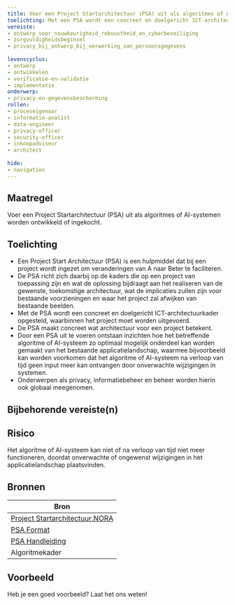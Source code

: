 ```yaml
---
title: Voer een Project Startarchitectuur (PSA) uit als algoritmes of AI-systemen worden ontwikkeld of ingekocht.
toelichting: Met een PSA wordt een concreet en doelgericht ICT-architectuurkader opgesteld, waarbinnen het project moet worden uitgevoerd.
vereiste:
- ontwerp_voor_nauwkeurigheid_robuustheid_en_cyberbeveiliging
- zorgvuldigheidsbeginsel
- privacy_bij_ontwerp_bij_verwerking_van_persoonsgegevens
  
levenscyclus:
- ontwerp
- ontwikkelen
- verificatie-en-validatie
- implementatie
onderwerp:
- privacy-en-gegevensbescherming
rollen:
- proceseigenaar
- informatie-analist
- data-engineer
- privacy-officer
- security-officer
- inkoopadviseur
- architect
  
hide:
- navigation
---
```


<!-- tags -->

## Maatregel

Voer een Project Startarchitectuur (PSA) uit als algoritmes of AI-systemen worden ontwikkeld of ingekocht.

## Toelichting

- Een Project Start Architectuur (PSA) is een hulpmiddel dat bij een project wordt ingezet om veranderingen van A naar Beter te faciliteren.
- De PSA richt zich daarbij op de kaders die op een project van toepassing zijn en wat de oplossing bijdraagt aan het realiseren van de gewenste, toekomstige architectuur, wat de implicaties zullen zijn voor bestaande voorzieningen en waar het project zal afwijken van bestaande beelden.
- Met de PSA wordt een concreet en doelgericht ICT-architectuurkader opgesteld, waarbinnen het project moet worden uitgevoerd. 
- De PSA maakt concreet wat architectuur voor een project betekent.
- Door een PSA uit te voeren ontstaan inzichten hoe het betreffende algoritme of AI-systeem zo optimaal mogelijk onderdeel kan worden gemaakt van het bestaande applicatielandschap, waarmee bijvoorbeeld kan worden voorkomen dat het algoritme of AI-systeem na verloop van tijd geen input meer kan ontvangen door onverwachte wijzigingen in systemen.
- Onderwerpen als privacy, informatiebeheer en beheer worden hierin ook globaal meegenomen. 
  
## Bijbehorende vereiste(n)

<!-- list_vereisten_on_maatregelen_page -->

## Risico
Het algoritme of AI-systeem kan niet of na verloop van tijd niet meer functioneren, doordat onverwachte of ongewenst wijzigingen in het applicatielandschap plaatsvinden. 

## Bronnen
| Bron                                                                                                                                                                     |
|--------------------------------------------------------------------------------------------------------------------------------------------------------------------------|
|[Project Startarchitectuur,NORA](https://www.noraonline.nl/wiki/PSA_(Project_Startarchitectuur))|
| [PSA Format](https://www.noraonline.nl/images/noraonline/9/96/NORA_PSA_format.odt)|
| [PSA Handleiding](https://www.noraonline.nl/images/noraonline/9/93/NORA-handleiding_voor_het_opstellen_van_een_PSA.odt)|
| Algoritmekader | 

## Voorbeeld

Heb je een goed voorbeeld? Laat het ons weten!
